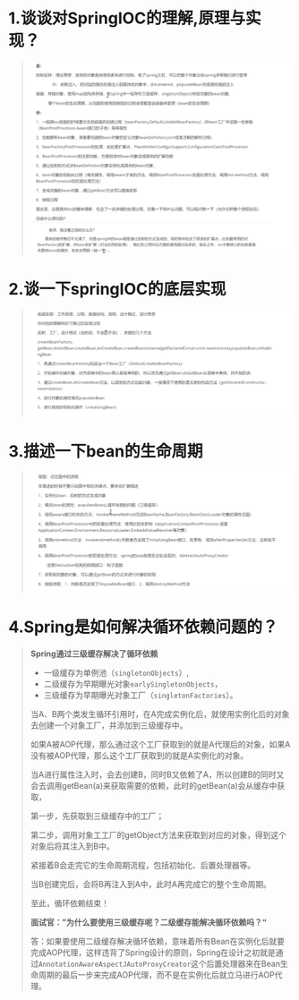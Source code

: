 # 1.谈谈对SpringIOC的理解,原理与实现？

>
>
>![image-20210719131316246](../images/image-20210719131316246.png)

# 2.谈一下springIOC的底层实现

>![image-20210719131435647](../images/image-20210719131435647.png)

# 3.描述一下bean的生命周期

> ![image-20210719131557516](../images/image-20210719131557516.png)



# 4.Spring是如何解决循环依赖问题的？

> **Spring通过三级缓存解决了循环依赖**
>
> - 一级缓存为单例池（`singletonObjects`）,
> - 二级缓存为早期曝光对象`earlySingletonObjects`，
> - 三级缓存为早期曝光对象工厂（`singletonFactories`）。
>
> 当A、B两个类发生循环引用时，在A完成实例化后，就使用实例化后的对象去创建一个对象工厂，并添加到三级缓存中。
>
> 如果A被AOP代理，那么通过这个工厂获取到的就是A代理后的对象，如果A没有被AOP代理，那么这个工厂获取到的就是A实例化的对象。
>
> 当A进行属性注入时，会去创建B，同时B又依赖了A，所以创建B的同时又会去调用getBean(a)来获取需要的依赖，此时的getBean(a)会从缓存中获取，
>
> 第一步，先获取到三级缓存中的工厂；
>
> 第二步，调用对象工工厂的getObject方法来获取到对应的对象，得到这个对象后将其注入到B中。
>
> 紧接着B会走完它的生命周期流程，包括初始化、后置处理器等。
>
> 当B创建完后，会将B再注入到A中，此时A再完成它的整个生命周期。
>
> 至此，循环依赖结束！
>
> **面试官：”为什么要使用三级缓存呢？二级缓存能解决循环依赖吗？“**
>
> 答：如果要使用二级缓存解决循环依赖，意味着所有Bean在实例化后就要完成AOP代理，这样违背了Spring设计的原则，Spring在设计之初就是通过`AnnotationAwareAspectJAutoProxyCreator`这个后置处理器来在Bean生命周期的最后一步来完成AOP代理，而不是在实例化后就立马进行AOP代理。

